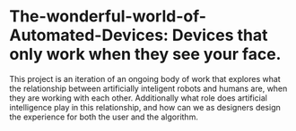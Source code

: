 # The-wonderful-world-of-Automated-Devices: Devices that only work when they see your face.

This project is an iteration of an ongoing body of work that explores what 
the relationship between artificially inteligent robots and humans are, 
when they are working with each other. Additionally what role does artificial 
intelligence play in this relationship, and how can we as designers design the 
experience for both the user and the algorithm.
